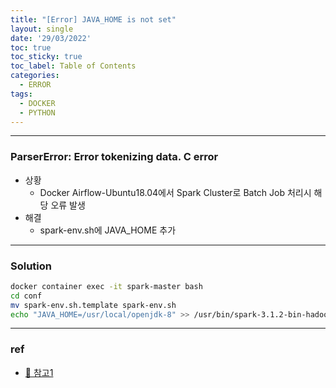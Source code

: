 ```yaml
---
title: "[Error] JAVA_HOME is not set"
layout: single
date: '29/03/2022'
toc: true
toc_sticky: true
toc_label: Table of Contents
categories:
  - ERROR
tags:
  - DOCKER
  - PYTHON
---
```


---
### ParserError: Error tokenizing data. C error
* 상황
    * Docker Airflow-Ubuntu18.04에서 Spark Cluster로 Batch Job 처리시 해당 오류 발생
* 해결
    * spark-env.sh에 JAVA_HOME 추가

---

### Solution
```bash
docker container exec -it spark-master bash
cd conf
mv spark-env.sh.template spark-env.sh
echo "JAVA_HOME=/usr/local/openjdk-8" >> /usr/bin/spark-3.1.2-bin-hadoop3.2/conf/spark-env.sh
```
---

### ref 
* [🔗 참고1](https://stackoverflow.com/questions/38747713/running-spark-on-linux-java-home-not-set-error)
